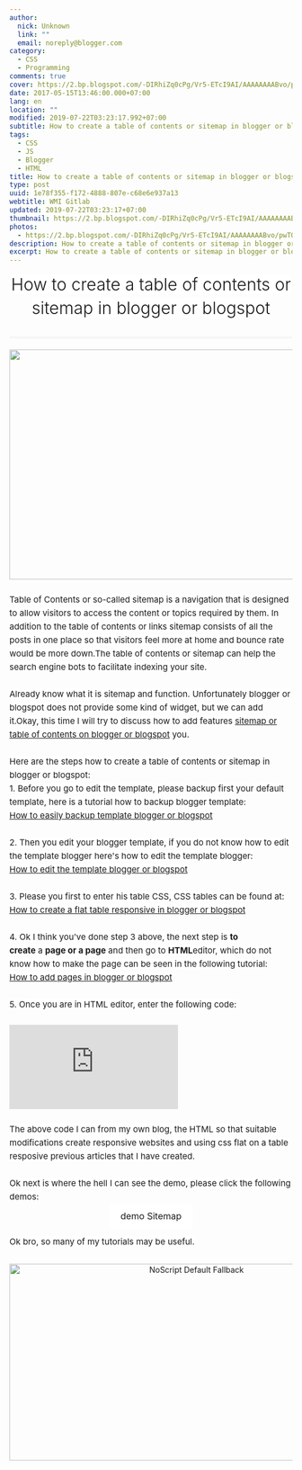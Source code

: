 ```yaml
---
author:
  nick: Unknown
  link: ""
  email: noreply@blogger.com
category:
  - CSS
  - Programming
comments: true
cover: https://2.bp.blogspot.com/-DIRhiZq0cPg/Vr5-ETcI9AI/AAAAAAAABvo/pwTQPnRlg60/s640/gambar-sitemap-blogger-min.jpg
date: 2017-05-15T13:46:00.000+07:00
lang: en
location: ""
modified: 2019-07-22T03:23:17.992+07:00
subtitle: How to create a table of contents or sitemap in blogger or blogspot
tags:
  - CSS
  - JS
  - Blogger
  - HTML
title: How to create a table of contents or sitemap in blogger or blogspot
type: post
uuid: 1e78f355-f172-4888-807e-c68e6e937a13
webtitle: WMI Gitlab
updated: 2019-07-22T03:23:17+07:00
thumbnail: https://2.bp.blogspot.com/-DIRhiZq0cPg/Vr5-ETcI9AI/AAAAAAAABvo/pwTQPnRlg60/s640/gambar-sitemap-blogger-min.jpg
photos:
  - https://2.bp.blogspot.com/-DIRhiZq0cPg/Vr5-ETcI9AI/AAAAAAAABvo/pwTQPnRlg60/s640/gambar-sitemap-blogger-min.jpg
description: How to create a table of contents or sitemap in blogger or blogspot
excerpt: How to create a table of contents or sitemap in blogger or blogspot
---
```


<div class="gmr-blockpost-title" style="border-color: rgb(51, 51, 51) rgb(51, 51, 51) rgb(236, 240, 241); border-style: none none double; border-width: 0px 0px 3px; font-size: 14px; margin: 0px 0px 20px; padding: 0px 0px 10px; text-align: center;"><h1 class="post-title entry-title" style="border-image-outset: initial; border-image-repeat: initial; border-image-slice: initial; border-image-source: initial; border-image-width: initial; border: 0px none rgb(51, 51, 51); font-size: 30px; font-weight: 300; line-height: 42px; margin: 0px 0px 20px; padding-left: 0px; padding-right: 0px; word-wrap: break-word;"><span class="notranslate" style="background-color: white; border-image-outset: initial; border-image-repeat: initial; border-image-slice: initial; border-image-source: initial; border-image-width: initial; border: 0px none rgb(51, 51, 51);">How to create a table of contents or sitemap in blogger or blogspot</span></h1></div><div class="post-body entry-content gmr-item-post" style="border: 0px none rgb(51, 51, 51); font-size: 15px; line-height: 24px; margin: 10px 0px;"><div class="separator" style="border: 0px none rgb(51, 51, 51); text-align: center;"><img height="409" src="https://2.bp.blogspot.com/-DIRhiZq0cPg/Vr5-ETcI9AI/AAAAAAAABvo/pwTQPnRlg60/s640/gambar-sitemap-blogger-min.jpg" width="640"></div><span style="background-color: white;"><span class="notranslate" style="border: 0px none rgb(51, 51, 51);"><br></span></span>  <span style="background-color: white;"><span class="notranslate" style="border: 0px none rgb(51, 51, 51);">Table of Contents or so-called sitemap is a navigation that is designed to allow visitors to access the content or topics required by them.</span>&nbsp;<span class="notranslate" data-xp="0" style="border: 0px none rgb(51, 51, 51);">In addition to the table of contents or links sitemap consists of all the posts in one place so that visitors feel more at home and bounce rate would be more down.</span><span class="notranslate" style="border: 0px none rgb(51, 51, 51);">The table of contents or sitemap can help the search engine bots to facilitate indexing your site.</span></span><br><span style="background-color: white;"><br style="border: 0px none rgb(51, 51, 51);"></span> <span style="background-color: white;"><span class="notranslate" style="border: 0px none rgb(51, 51, 51);">Already know what it is sitemap and function.</span>&nbsp;<span class="notranslate" style="border: 0px none rgb(51, 51, 51);">Unfortunately blogger or blogspot does not provide some kind of widget, but we can add it.</span><span class="notranslate" style="border: 0px none rgb(51, 51, 51);">Okay, this time I will try to discuss how to add features&nbsp;<a href="http://www.webmanajemen.com/search?q=sitemap%20or%20table%20of%20contents%20on%20blogger%20or%20blogspot" style="border: 0px none rgb(52, 152, 219);" rel="noopener noreferer nofollow">sitemap or table of contents on blogger or blogspot</a>&nbsp;you.</span></span><br><span style="background-color: white;"><br style="border: 0px none rgb(51, 51, 51);"></span> <span class="notranslate" style="background-color: white; border: 0px none rgb(51, 51, 51);">Here are the steps how to create a table of contents or sitemap in blogger or blogspot:</span><br><span class="notranslate" style="background-color: white; border: 0px none rgb(51, 51, 51);">1. Before you go to edit the template, please backup first your default template, here is a tutorial how to backup blogger template:</span><br><span class="notranslate" style="border: 0px none rgb(51, 51, 51);"><a href="http://www.webmanajemen.com/search?q=backup%20template" style="background-color: white; border: 0px none rgb(52, 152, 219);" rel="noopener noreferer nofollow">How to easily backup template blogger or blogspot</a></span><br><span style="background-color: white;"><br style="border: 0px none rgb(51, 51, 51);"></span> <span class="notranslate" style="background-color: white; border: 0px none rgb(51, 51, 51);">2. Then you edit your blogger template, if you do not know how to edit the template blogger here's how to edit the template blogger:</span><br><span class="notranslate" style="border: 0px none rgb(51, 51, 51);"><a href="http://www.webmanajemen.com/search?q=edit%20template" style="background-color: white; border: 0px none rgb(52, 152, 219);" rel="noopener noreferer nofollow">How to edit the template blogger or blogspot</a></span><br><span style="background-color: white;"><br style="border: 0px none rgb(51, 51, 51);"></span> <span class="notranslate" style="background-color: white; border: 0px none rgb(51, 51, 51);">3. Please you first to enter his table CSS, CSS tables can be found at:</span><br><span class="notranslate" style="border: 0px none rgb(51, 51, 51);"><a href="http://www.webmanajemen.com/search?q=How%20to%20create%20a%20flat%20table%20responsive%20in%20blogger%20or%20blogspot" style="background-color: white; border: 0px none rgb(52, 152, 219);" rel="noopener noreferer nofollow">How to create a flat table responsive in blogger or blogspot</a></span><br><span style="background-color: white;"><br style="border: 0px none rgb(51, 51, 51);"></span> <span class="notranslate" style="background-color: white; border: 0px none rgb(51, 51, 51);">4. Ok I think you've done step 3 above, the next step is&nbsp;<b style="border: 0px none rgb(51, 51, 51);">to create</b>&nbsp;a&nbsp;<b data-xp="2" style="border: 0px none rgb(51, 51, 51);">page or a page</b>&nbsp;and then go to&nbsp;<b style="border: 0px none rgb(51, 51, 51);">HTML</b>editor, which do not know how to make the page can be seen in the following tutorial:</span><br><span class="notranslate" style="border: 0px none rgb(51, 51, 51);"><a href="http://www.webmanajemen.com/search?q=How%20to%20add%20pages%20in%20blogger%20or%20blogspot" style="background-color: white; border: 0px none rgb(52, 152, 219);" rel="noopener noreferer nofollow">How to add pages in blogger or blogspot</a></span><br><span style="background-color: white;"><br style="border: 0px none rgb(51, 51, 51);"></span> <span class="notranslate" style="background-color: white; border: 0px none rgb(51, 51, 51);">5. Once you are in HTML editor, enter the following code:</span><br><br><iframe frameborder="0" id="iframe" src="http://jsfiddle.net/dimaslanjaka/t1sawocm/embedded/html/dark/"></iframe><br><br><span class="notranslate" style="background-color: white; border: 0px none rgb(51, 51, 51);">The above code I can from my own blog, the HTML so that suitable modifications create responsive websites and using css flat on a table resposive previous articles that I have created.</span><br><span style="background-color: white;"><br style="border: 0px none rgb(51, 51, 51);"></span> <span class="notranslate" style="background-color: white; border: 0px none rgb(51, 51, 51);">Ok next is where the hell I can see the demo, please click the following demos:</span><br><div style="border: 0px none rgb(51, 51, 51); text-align: center;"><span class="notranslate" style="border: 0px none rgb(51, 51, 51);"><a class="gmr-btn gmr-btn-red" href="https://googleweblight.com/?lite_url=https://translate.googleusercontent.com/translate_c%3Fdepth%3D2%26nv%3D1%26rurl%3Dtranslate.google.com%26sl%3Did%26sp%3Dnmt4%26tl%3Den%26u%3Dhttp://gianmr.blogspot.co.id/p/daftar-isi.html%26usg%3DALkJrhggJa9_CEQ7PMVeaFpoVe2NjlRYFg&amp;ts=1492238702&amp;sig=AJsQQ1BtNhQQ_5_Hact7kBcndw7rh9ZVTQ" rel="noopener noreferer nofollow" style="background-color: white; border: 0px none rgb(255, 255, 255); display: inline-block; font-size: 16px; line-height: 25.6px; margin: 0px 0px 10px; padding: 10px 20px; text-decoration: none; vertical-align: middle;" target="_blank">demo Sitemap</a></span></div><span class="notranslate" style="background-color: white; border-image-outset: initial; border-image-repeat: initial; border-image-slice: initial; border-image-source: initial; border-image-width: initial; border: 0px none rgb(51, 51, 51);">Ok bro, so many of my tutorials may be useful.</span></div><style amp-custom="">.thumb-post{text-align:center;margin:0;padding:0;width:100%} .thumb-post amp-img{width:100%;max-width:100%;height:auto;min-height:450px;max-height:600px;margin:0} </style>  <br><div class="thumb-post"><noscript><img src="https://scontent.fsub2-1.fna.fbcdn.net/v/t1.0-9/fr/cp0/e15/q65/17796846_1773189839677671_6977008867135609966_n.png.jpg?efg=eyJpIjoidCJ9&amp;oh=292c21d1c58e8e185a8d6c63dec60c5a&amp;oe=5957C4B8" width="650" height="350" alt="NoScript Default Fallback" title="default fallback"></noscript> </div>